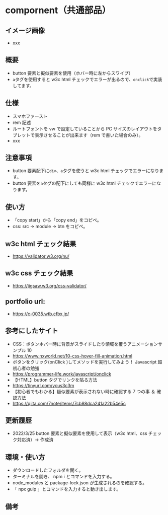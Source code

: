 # compornent（共通部品）

## イメージ画像

- xxx

## 概要

- button 要素と擬似要素を使用（ホバー時に左からスワイプ）
- `a`タグを使用すると w3c html チェックでエラーが出るので、`onclick`で実装してます。

## 仕様

- スマホファースト
- rem 記述
- ルートフォントを vw で設定していることから PC サイズのレイアウトをタブレットで表示させることが出来ます（rem で書いた場合のみ）。
- xxx

## 注意事項

- button 要素配下に`div`、`a`タグを使うと w3c html チェックでエラーになります。
- button 要素を`a`タグの配下にしても同様に w3c html チェックでエラーになります。

## 使い方

- 「copy start」から「copy end」をコピペ。
- css: src -> module -> btn をコピペ。

## w3c html チェック結果

- https://validator.w3.org/nu/

## w3c css チェック結果

- https://jigsaw.w3.org/css-validator/

## portfolio url:

- https://c-0035.wtb.cfbx.jp/

## 参考にしたサイト

- CSS：ボタンホバー時に背景がスライドしたり領域を覆うアニメーションサンプル 10
- https://www.nxworld.net/10-css-hover-fill-animation.html
- ボタンをクリック(onClick )してメソッドを実行してみよう！ Javascript 超初心者の勉強
- https://programmer-life.work/javascript/onclick
- 【HTML】button タグでリンクを貼る方法
- https://tinyurl.com/ycus3c3m
- 【初心者でもわかる】疑似要素が表示されない時に確認する 7 つの事 ＆ 確認方法
- https://qiita.com/7note/items/7cb88dca241a22b54e5c

## 更新履歴

- 2022/3/25 button 要素と擬似要素を使用して表示（w3c html、css チェック対応済）→ 作成済

## 環境・使い方

- ダウンロードしたフォルダを開く。
- ターミナルを開き、 npm i とコマンドを入力する。
- node_modules と package-lock.json が生成されるのを確認する。
- 「 npx gulp 」とコマンドを入力すると動き出します。

## 備考
